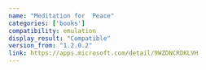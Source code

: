 ```yaml
---
name: "Meditation for  Peace"
categories: ['books']
compatibility: emulation
display_result: "Compatible"
version_from: "1.2.0.2"
link: https://apps.microsoft.com/detail/9WZDNCRDKLVH
---
```


